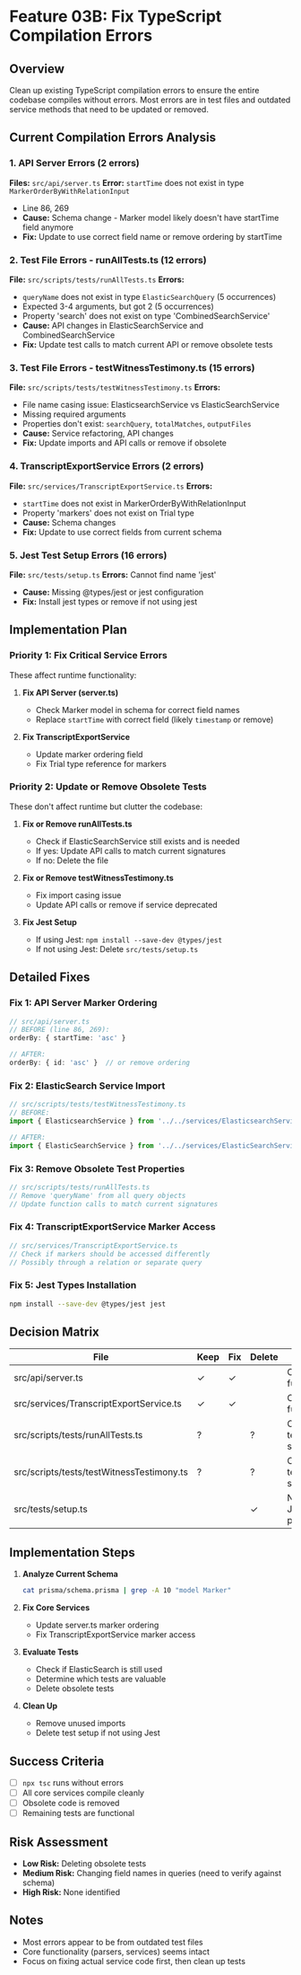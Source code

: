 # Feature 03B: Fix TypeScript Compilation Errors

## Overview
Clean up existing TypeScript compilation errors to ensure the entire codebase compiles without errors. Most errors are in test files and outdated service methods that need to be updated or removed.

## Current Compilation Errors Analysis

### 1. API Server Errors (2 errors)
**Files:** `src/api/server.ts`
**Error:** `startTime` does not exist in type `MarkerOrderByWithRelationInput`
- Line 86, 269
- **Cause:** Schema change - Marker model likely doesn't have startTime field anymore
- **Fix:** Update to use correct field name or remove ordering by startTime

### 2. Test File Errors - runAllTests.ts (12 errors)
**File:** `src/scripts/tests/runAllTests.ts`
**Errors:**
- `queryName` does not exist in type `ElasticSearchQuery` (5 occurrences)
- Expected 3-4 arguments, but got 2 (5 occurrences)
- Property 'search' does not exist on type 'CombinedSearchService'
- **Cause:** API changes in ElasticSearchService and CombinedSearchService
- **Fix:** Update test calls to match current API or remove obsolete tests

### 3. Test File Errors - testWitnessTestimony.ts (15 errors)
**File:** `src/scripts/tests/testWitnessTestimony.ts`
**Errors:**
- File name casing issue: ElasticsearchService vs ElasticSearchService
- Missing required arguments
- Properties don't exist: `searchQuery`, `totalMatches`, `outputFiles`
- **Cause:** Service refactoring, API changes
- **Fix:** Update imports and API calls or remove if obsolete

### 4. TranscriptExportService Errors (2 errors)
**File:** `src/services/TranscriptExportService.ts`
**Errors:**
- `startTime` does not exist in MarkerOrderByWithRelationInput
- Property 'markers' does not exist on Trial type
- **Cause:** Schema changes
- **Fix:** Update to use correct fields from current schema

### 5. Jest Test Setup Errors (16 errors)
**File:** `src/tests/setup.ts`
**Errors:** Cannot find name 'jest'
- **Cause:** Missing @types/jest or jest configuration
- **Fix:** Install jest types or remove if not using jest

## Implementation Plan

### Priority 1: Fix Critical Service Errors
These affect runtime functionality:

1. **Fix API Server (server.ts)**
   - Check Marker model in schema for correct field names
   - Replace `startTime` with correct field (likely `timestamp` or remove)

2. **Fix TranscriptExportService**
   - Update marker ordering field
   - Fix Trial type reference for markers

### Priority 2: Update or Remove Obsolete Tests
These don't affect runtime but clutter the codebase:

1. **Fix or Remove runAllTests.ts**
   - Check if ElasticSearchService still exists and is needed
   - If yes: Update API calls to match current signatures
   - If no: Delete the file

2. **Fix or Remove testWitnessTestimony.ts**
   - Fix import casing issue
   - Update API calls or remove if service deprecated

3. **Fix Jest Setup**
   - If using Jest: `npm install --save-dev @types/jest`
   - If not using Jest: Delete `src/tests/setup.ts`

## Detailed Fixes

### Fix 1: API Server Marker Ordering
```typescript
// src/api/server.ts
// BEFORE (line 86, 269):
orderBy: { startTime: 'asc' }

// AFTER:
orderBy: { id: 'asc' }  // or remove ordering
```

### Fix 2: ElasticSearch Service Import
```typescript
// src/scripts/tests/testWitnessTestimony.ts
// BEFORE:
import { ElasticsearchService } from '../../services/ElasticsearchService';

// AFTER:
import { ElasticSearchService } from '../../services/ElasticSearchService';
```

### Fix 3: Remove Obsolete Test Properties
```typescript
// src/scripts/tests/runAllTests.ts
// Remove 'queryName' from all query objects
// Update function calls to match current signatures
```

### Fix 4: TranscriptExportService Marker Access
```typescript
// src/services/TranscriptExportService.ts
// Check if markers should be accessed differently
// Possibly through a relation or separate query
```

### Fix 5: Jest Types Installation
```bash
npm install --save-dev @types/jest jest
```

## Decision Matrix

| File | Keep | Fix | Delete | Reason |
|------|------|-----|--------|--------|
| src/api/server.ts | ✓ | ✓ | | Core functionality |
| src/services/TranscriptExportService.ts | ✓ | ✓ | | Core functionality |
| src/scripts/tests/runAllTests.ts | ? | | ? | Check if tests are still relevant |
| src/scripts/tests/testWitnessTestimony.ts | ? | | ? | Check if tests are still relevant |
| src/tests/setup.ts | | | ✓ | Not using Jest in this project |

## Implementation Steps

1. **Analyze Current Schema**
   ```bash
   cat prisma/schema.prisma | grep -A 10 "model Marker"
   ```

2. **Fix Core Services**
   - Update server.ts marker ordering
   - Fix TranscriptExportService marker access

3. **Evaluate Tests**
   - Check if ElasticSearch is still used
   - Determine which tests are valuable
   - Delete obsolete tests

4. **Clean Up**
   - Remove unused imports
   - Delete test setup if not using Jest

## Success Criteria

- [ ] `npx tsc` runs without errors
- [ ] All core services compile cleanly
- [ ] Obsolete code is removed
- [ ] Remaining tests are functional

## Risk Assessment

- **Low Risk:** Deleting obsolete tests
- **Medium Risk:** Changing field names in queries (need to verify against schema)
- **High Risk:** None identified

## Notes

- Most errors appear to be from outdated test files
- Core functionality (parsers, services) seems intact
- Focus on fixing actual service code first, then clean up tests